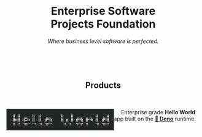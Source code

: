 
<br>

<div align = center>

# Enterprise Software <br> Projects Foundation

*Where business level software is perfected.*

<br>
<br>
<br>

## Products

<br>

</div>

[<img
    src = 'https://github.com/EnterpriseSoftwareProjectsFoundation/HelloWorld/blob/Production/Assets/Header.png'
    align = left
    height = 56
/>][Hello World]

    Enterprise grade **Hello World** app built on the **[🦕 Deno][Deno]** runtime.


<br>

<!----------------------------------------------------------------------------->

[Hello World]: https://github.com/EnterpriseSoftwareProjectsFoundation/HelloWorld
[Deno]: https://deno.land/

